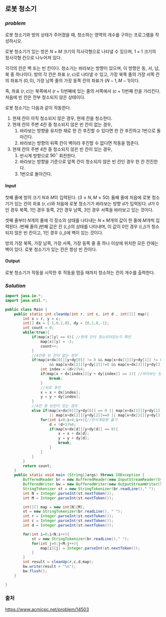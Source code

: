 ## **로봇 청소기**


### ***problem***
로봇 청소기와 방의 상태가 주어졌을 때, 청소하는 영역의 개수를 구하는 프로그램을 작성하시오.

로봇 청소기가 있는 방은 
$N \times M$ 크기의 직사각형으로 나타낼 수 있으며, 
$1 \times 1$ 크기의 정사각형 칸으로 나누어져 있다. 

각각의 칸은 벽 또는 빈 칸이다. 청소기는 바라보는 방향이 있으며, 이 방향은 동, 서, 남, 북 중 하나이다. 방의 각 칸은 좌표 
$(r, c)$로 나타낼 수 있고, 가장 북쪽 줄의 가장 서쪽 칸의 좌표가 
$(0, 0)$, 가장 남쪽 줄의 가장 동쪽 칸의 좌표가 
$(N-1, M-1)$이다. 

즉, 좌표 
$(r, c)$는 북쪽에서 
$(r+1)$번째에 있는 줄의 서쪽에서 
$(c+1)$번째 칸을 가리킨다. 처음에 빈 칸은 전부 청소되지 않은 상태이다.

로봇 청소기는 다음과 같이 작동한다.

1. 현재 칸이 아직 청소되지 않은 경우, 현재 칸을 청소한다.
2. 현재 칸의 주변 $4$칸 중 청소되지 않은 빈 칸이 없는 경우,
    1. 바라보는 방향을 유지한 채로 한 칸 후진할 수 있다면 한 칸 후진하고 1번으로 돌아간다.
    2. 바라보는 방향의 뒤쪽 칸이 벽이라 후진할 수 없다면 작동을 멈춘다.
3. 현재 칸의 주변 $4$칸 중 청소되지 않은 빈 칸이 있는 경우,
    1. 반시계 방향으로 $90^\circ$ 회전한다.
    2. 바라보는 방향을 기준으로 앞쪽 칸이 청소되지 않은 빈 칸인 경우 한 칸 전진한다.
    3. 1번으로 돌아간다.

#### **Input**
첫째 줄에 방의 크기 $N$과 $M$이 입력된다. 
$(3 \le N, M \le 50)$  둘째 줄에 처음에 로봇 청소기가 있는 칸의 좌표  $(r, c)$와 처음에 로봇 청소기가 바라보는 방향 $d$가 입력된다. 
$d$가 $0$인 경우 북쪽, $1$인 경우 동쪽, $2$인 경우 남쪽, $3$인 경우 서쪽을 바라보고 있는 것이다.

셋째 줄부터 $N$개의 줄에 각 장소의 상태를 나타내는 $N \times M$개의 값이 한 줄에 $M$개씩 입력된다. 
$i$번째 줄의 $j$번째 값은 칸 $(i, j)$의 상태를 나타내며, 이 값이 $0$인 경우 $(i, j)$가 청소되지 않은 빈 칸이고, $1$인 경우 $(i, j)$에 벽이 있는 것이다.

방의 가장 북쪽, 가장 남쪽, 가장 서쪽, 가장 동쪽 줄 중 하나 이상에 위치한 모든 칸에는 벽이 있다. 로봇 청소기가 있는 칸은 항상 빈 칸이다.

#### **Output**
로봇 청소기가 작동을 시작한 후 작동을 멈출 때까지 청소하는 칸의 개수를 출력한다.

### ***Solution***
``` java
import java.io.*;
import java.util.*;

public class Main {
    public static int cleanUp(int r, int c, int d , int[][] map){
        int x = r, y = c;
        int[] dx = {-1,0,1,0}, dy = {0,1,0,-1};
        int count = 0;
        while(true){
            if(map[x][y] == 0){ //현재 칸이 청소되어있는지 확인
                map[x][y] = -1;
                count++;
            }
            //4칸중 빈 칸이 없는 경우
            if(map[x+dx[0]][y+dy[0]] != 0 && map[x+dx[1]][y+dy[1]] != 0
                    && map[x+dx[2]][y+dy[2]]!=0 && map[x+dx[3]][y+dy[3]]!=0){
                int index = (d+2)%4;
                if(map[x + dx[index]][y + dy[index]] == 1){ //바라보는 방향 뒤쪽이 벽인 경우
                    break;
                }
                //뒤로 후진
                x = x + dx[index];
                y = y + dy[index];
            }
            //4칸 중 빈칸이 있는 경우
            else if(map[x+dx[0]][y+dy[0]] == 0 || map[x+dx[1]][y+dy[1]] == 0
                    || map[x+dx[2]][y+dy[2]]==0 || map[x+dx[3]][y+dy[3]]==0){
                for(int i=0;i<4;i++){//반시계방향 돌기
                    d = (d+3)%4;
                    if(map[x+dx[d]][y+dy[d]] == 0){
                        x = x + dx[d];
                        y = y + dy[d];
                        break;
                    }
                }
            }
        }
        return count;
    }
    public static void main (String[]args) throws IOException {
        BufferedReader br = new BufferedReader(new InputStreamReader(System.in));
        BufferedWriter bw = new BufferedWriter(new OutputStreamWriter(System.out));
        StringTokenizer st = new StringTokenizer(br.readLine()," ");
        int N = Integer.parseInt(st.nextToken());
        int M = Integer.parseInt(st.nextToken());

        int[][] map = new int[N][M];
        st = new StringTokenizer(br.readLine(), " ");
        int r = Integer.parseInt(st.nextToken());
        int c = Integer.parseInt(st.nextToken());
        int d = Integer.parseInt(st.nextToken());

        for(int i=0;i<N;i++){
            st = new StringTokenizer(br.readLine()," ");
            for(int j=0;j<M;j++){
                map[i][j] = Integer.parseInt(st.nextToken());
            }
        }
        int result = cleanUp(r,c,d,map);
        bw.write(result + "\n");
        bw.flush();
    }

}
```


### 출처
https://www.acmicpc.net/problem/14503
